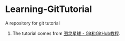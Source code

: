# Learning-GitTutorial
A repository for git tutorial

1. The tutorial comes from [图灵星球 - Git和GitHub教程](https://turingplanet.org/category/%e5%85%a8%e6%a0%88%e5%bc%80%e5%8f%91/git%e5%92%8cgithub%e6%95%99%e7%a8%8b/).

